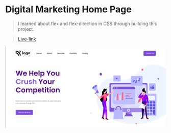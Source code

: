 # Digital Marketing Home Page

> I learned about flex and flex-direction in CSS through building this project.

> [Live-link](https://digital-marketing-home-page-p4.netlify.app/)

![Snap-shot](assets/Screenshot%20from%202022-08-06%2005-43-52.png)